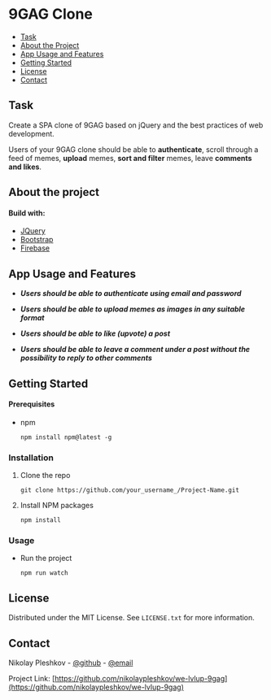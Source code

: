 # 9GAG Clone

* [Task](#task)
* [About the Project](#about-the-project)
* [App Usage and Features](#app-usage-and-features)
* [Getting Started](#getting-started)
* [License](#license)
* [Contact](#contact)

## Task

Create a SPA clone of 9GAG based on jQuery and the best practices of web development.

Users of your 9GAG clone should be able to **authenticate**, scroll through a feed of memes, **upload** memes, **sort and filter** memes, leave **comments and likes**.

## About the project
#### Build with:
-   [JQuery](https://jquery.com/)
-   [Bootstrap](https://getbootstrap.com/)
-   [Firebase](https://firebase.google.com)
## App Usage and Features
* ***Users should be able to authenticate using email and password***

* ***Users should be able to upload memes as images in any suitable format***
* ***Users should be able to like (upvote) a post***
* ***Users should be able to leave a comment under a post without the possibility to reply to other comments***

## Getting Started
#### Prerequisites
* npm 
	 ```
	npm install npm@latest -g
	```

### Installation
1. Clone the repo
	```
	git clone https://github.com/your_username_/Project-Name.git
	```
2. Install NPM packages
	```
	npm install
	```
### Usage
* Run the project
	```
	npm run watch
	```
## License
Distributed under the MIT License. See  `LICENSE.txt`  for more information.

## Contact

Nikolay Pleshkov -  [@github](https://github.com/nikolaypleshkov)  -  [@email](mailto:pleshkovn1kk@gmail.com)

Project Link:  [https://github.com/nikolaypleshkov/we-lvlup-9gag](https://github.com/nikolaypleshkov/we-lvlup-9gag)
